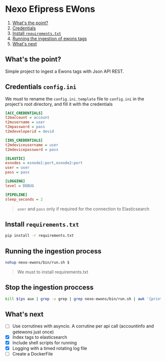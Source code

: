 # Nexo Efipress EWons

1. [What's the point?](#whats-the-point)
2. [Credentials](#credentials-configini)
3. [Install `requirements.txt`](#install-requirementstxt)
4. [Running the ingestion of ewons tags](#running-the-ingestion-of-ewons-tags)
5. [What's next](#whats-next)


## What's the point?

Simple project to ingest a Ewons tags with Json API REST.


## Credentials `config.ini`

We must to rename the `config.ini.template` file to `config.ini` 
in the project's root directory, and fill it with the credentials

```ini
[ACC_CREDENTIALS]
t2maccount = account
t2musername = user
t2mpassword = pass
t2mdeveloperid = devid

[INS_CREDENTIALS]
t2mdeviceusername = user
t2mdevicepassword = pass

[ELASTIC]
esnodes = esnode1:port,esnode2:port
user = user
pass = pass

[LOGGING]
level = DEBUG

[PIPELINE]
sleep_seconds = 2
```
> `user` and `pass` only if required for the connection to Elasticsearch


## Install `requirements.txt`

```bash
pip install -r requirements.txt
```

## Running the ingestion process

```bash
nohup nexo-ewons/bin/run.sh $
```
> We must to install requirements.txt


## Stop the ingestion proccess

```bash
kill $(ps aux | grep -v grep | grep nexo-ewons/bin/run.sh | awk '{print $2}')
```

## What's next

- [ ] Use corrutines with asyncio. A corrutine per api call (accountinfo and getewons just once)
- [x] Index tags to elasticsearch
- [x] Include shell scripts for running
- [x] Logging with a timed rotating log file
- [ ] Create a DockerFile
